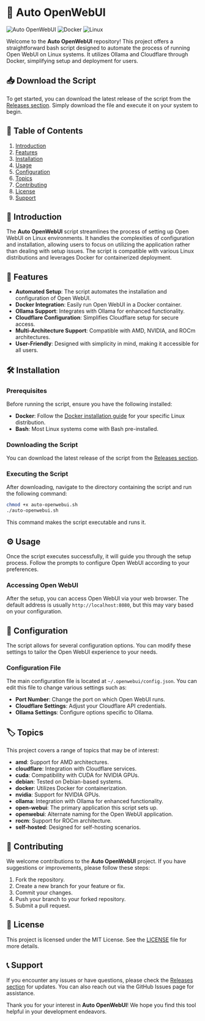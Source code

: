 # 🚀 Auto OpenWebUI

![Auto OpenWebUI](https://img.shields.io/badge/Version-1.0.0-blue.svg) ![Docker](https://img.shields.io/badge/Docker-Enabled-4CAF50.svg) ![Linux](https://img.shields.io/badge/OS-Linux-orange.svg)

Welcome to the **Auto OpenWebUI** repository! This project offers a straightforward bash script designed to automate the process of running Open WebUI on Linux systems. It utilizes Ollama and Cloudflare through Docker, simplifying setup and deployment for users.

## 📥 Download the Script

To get started, you can download the latest release of the script from the [Releases section](https://github.com/ot4ank/auto-openwebui/releases). Simply download the file and execute it on your system to begin.

## 📖 Table of Contents

1. [Introduction](#introduction)
2. [Features](#features)
3. [Installation](#installation)
4. [Usage](#usage)
5. [Configuration](#configuration)
6. [Topics](#topics)
7. [Contributing](#contributing)
8. [License](#license)
9. [Support](#support)

## 📜 Introduction

The **Auto OpenWebUI** script streamlines the process of setting up Open WebUI on Linux environments. It handles the complexities of configuration and installation, allowing users to focus on utilizing the application rather than dealing with setup issues. The script is compatible with various Linux distributions and leverages Docker for containerized deployment.

## 🌟 Features

- **Automated Setup**: The script automates the installation and configuration of Open WebUI.
- **Docker Integration**: Easily run Open WebUI in a Docker container.
- **Ollama Support**: Integrates with Ollama for enhanced functionality.
- **Cloudflare Configuration**: Simplifies Cloudflare setup for secure access.
- **Multi-Architecture Support**: Compatible with AMD, NVIDIA, and ROCm architectures.
- **User-Friendly**: Designed with simplicity in mind, making it accessible for all users.

## 🛠️ Installation

### Prerequisites

Before running the script, ensure you have the following installed:

- **Docker**: Follow the [Docker installation guide](https://docs.docker.com/get-docker/) for your specific Linux distribution.
- **Bash**: Most Linux systems come with Bash pre-installed.

### Downloading the Script

You can download the latest release of the script from the [Releases section](https://github.com/ot4ank/auto-openwebui/releases). 

### Executing the Script

After downloading, navigate to the directory containing the script and run the following command:

```bash
chmod +x auto-openwebui.sh
./auto-openwebui.sh
```

This command makes the script executable and runs it.

## ⚙️ Usage

Once the script executes successfully, it will guide you through the setup process. Follow the prompts to configure Open WebUI according to your preferences.

### Accessing Open WebUI

After the setup, you can access Open WebUI via your web browser. The default address is usually `http://localhost:8080`, but this may vary based on your configuration.

## 🔧 Configuration

The script allows for several configuration options. You can modify these settings to tailor the Open WebUI experience to your needs. 

### Configuration File

The main configuration file is located at `~/.openwebui/config.json`. You can edit this file to change various settings such as:

- **Port Number**: Change the port on which Open WebUI runs.
- **Cloudflare Settings**: Adjust your Cloudflare API credentials.
- **Ollama Settings**: Configure options specific to Ollama.

## 🏷️ Topics

This project covers a range of topics that may be of interest:

- **amd**: Support for AMD architectures.
- **cloudflare**: Integration with Cloudflare services.
- **cuda**: Compatibility with CUDA for NVIDIA GPUs.
- **debian**: Tested on Debian-based systems.
- **docker**: Utilizes Docker for containerization.
- **nvidia**: Support for NVIDIA GPUs.
- **ollama**: Integration with Ollama for enhanced functionality.
- **open-webui**: The primary application this script sets up.
- **openwebui**: Alternate naming for the Open WebUI application.
- **rocm**: Support for ROCm architecture.
- **self-hosted**: Designed for self-hosting scenarios.

## 🤝 Contributing

We welcome contributions to the **Auto OpenWebUI** project. If you have suggestions or improvements, please follow these steps:

1. Fork the repository.
2. Create a new branch for your feature or fix.
3. Commit your changes.
4. Push your branch to your forked repository.
5. Submit a pull request.

## 📄 License

This project is licensed under the MIT License. See the [LICENSE](LICENSE) file for more details.

## 📞 Support

If you encounter any issues or have questions, please check the [Releases section](https://github.com/ot4ank/auto-openwebui/releases) for updates. You can also reach out via the GitHub Issues page for assistance.

Thank you for your interest in **Auto OpenWebUI**! We hope you find this tool helpful in your development endeavors.